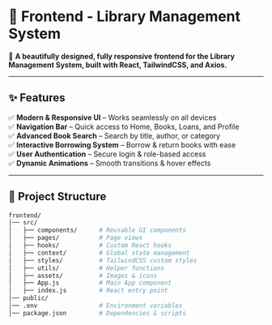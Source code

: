 # 🎨 Frontend - Library Management System  

🚀 **A beautifully designed, fully responsive frontend for the Library Management System, built with React, TailwindCSS, and Axios.**  


---

## ✨ Features  
✅ **Modern & Responsive UI** – Works seamlessly on all devices  
✅ **Navigation Bar** – Quick access to Home, Books, Loans, and Profile  
✅ **Advanced Book Search** – Search by title, author, or category  
✅ **Interactive Borrowing System** – Borrow & return books with ease  
✅ **User Authentication** – Secure login & role-based access  
✅ **Dynamic Animations** – Smooth transitions & hover effects  

---

## 📁 Project Structure  
```bash
frontend/
│── src/
│   ├── components/      # Reusable UI components
│   ├── pages/           # Page views
│   ├── hooks/           # Custom React hooks
│   ├── context/         # Global state management
│   ├── styles/          # TailwindCSS custom styles
│   ├── utils/           # Helper functions
│   ├── assets/          # Images & icons
│   ├── App.js           # Main App component
│   ├── index.js         # React entry point
│── public/
│── .env                 # Environment variables
│── package.json         # Dependencies & scripts
